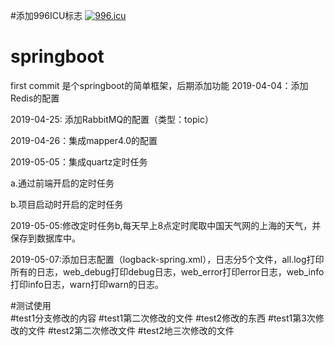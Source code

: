 #添加996ICU标志
<a href="https://996.icu"><img src="https://img.shields.io/badge/link-996.icu-red.svg" alt="996.icu" /></a>
# springboot
first commit
是个springboot的简单框架，后期添加功能
2019-04-04：添加Redis的配置

2019-04-25: 添加RabbitMQ的配置（类型：topic）


2019-04-26：集成mapper4.0的配置

2019-05-05：集成quartz定时任务

a.通过前端开启的定时任务

b.项目启动时开启的定时任务

2019-05-05:修改定时任务b,每天早上8点定时爬取中国天气网的上海的天气，并保存到数据库中。  

2019-05-07:添加日志配置（logback-spring.xml），日志分5个文件，all.log打印所有的日志，web_debug打印debug日志，web_error打印error日志，web_info打印info日志，warn打印warn的日志。  

#测试使用         
#test1分支修改的内容 
#test1第二次修改的文件
#test2修改的东西
#test1第3次修改的文件
#test2第二次修改文件
#test2地三次修改的文件